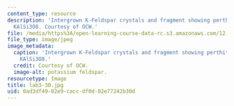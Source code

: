 ```yaml
---
content_type: resource
description: 'Intergrown K-Feldspar crystals and fragment showing perthite lamelli:
  KAlSi3O8. Courtesy of OCW.'
file: /media/https%3A/open-learning-course-data-rc.s3.amazonaws.com/12-108-structure-of-earth-materials-fall-2004/0ad3df4902e9caccdf0d02e77242b30d_lab3-30.jpg
file_type: image/jpeg
image_metadata:
  caption: 'Intergrown K-Feldspar crystals and fragment showing perthite lamelli:
    KAlSi3O8.'
  credit: Courtesy of OCW.
  image-alt: potassium feldspar.
resourcetype: Image
title: lab3-30.jpg
uid: 0ad3df49-02e9-cacc-df0d-02e77242b30d
---
```

